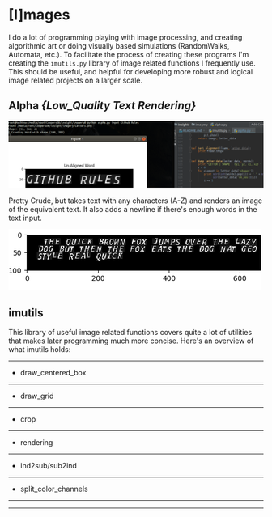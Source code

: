 # [I]mages
I do a lot of programming playing with image processing, and creating algorithmic art
or doing visually based simulations (RandomWalks, Automata, etc.). To facilitate the
process of creating these programs I'm creating the ``imutils.py`` library of image
related functions I frequently use. This should be useful, and helpful for developing
more robust and logical image related projects on a larger scale. 

## Alpha *{Low_Quality Text Rendering}*
![text](https://raw.githubusercontent.com/TylersDurden/insight/master/TextRendering.png)

Pretty Crude, but takes text with any characters (A-Z) and
renders an image of the equivalent text. It also adds a newline
if there's enough words in the text input. 

![long words](https://raw.githubusercontent.com/TylersDurden/insight/master/TypeFace.png)

## imutils
This library of useful image related functions covers quite a lot of utilities that
makes later programming much more concise. Here's an overview of what imutils holds:
 ________________________
 * draw_centered_box
-------------------------
 * draw_grid         
------------------------
 * crop
------------------------
 * rendering
------------------------
 * ind2sub/sub2ind
------------------------
 * split_color_channels
------------------------
___________________________
